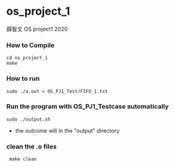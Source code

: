 # os_project_1
薛智文 OS project1 2020
### How to Compile

```
cd os_project_1
make
```

### How to run

```
sudo ./a.out < OS_PJ1_Test/FIFO_1.txt
```  

### Run the program with OS_PJ1_Testcase automatically
```
sudo ./output.sh
```
- the outcome will in the "output" directory

### clean the .o files
```
 make clean
```
